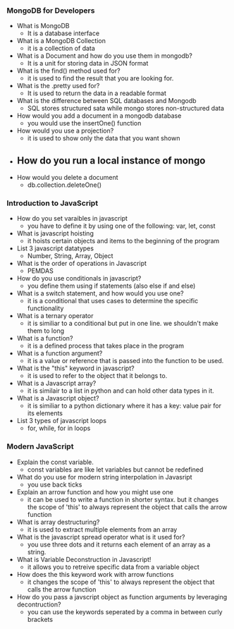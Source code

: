 ### MongoDB for Developers
- What is MongoDB
    - It is a database interface 
- What is a MongoDB Collection
    - it is a collection of data
- What is a Document and how do you use them in mongodb?
    - It is a unit for storing data in JSON format
- What is the find() method used for?
    - it is used to find the result that you are looking for.
- What is the .pretty used for?
    - It is used to return the data in a readable format
- What is the difference between SQL databases and Mongodb
    - SQL stores structured sata while mongo stores non-structured data
- How would you add a document in a mongodb database
    - you would use the insertOne() function
- How would you use a projection?
    - it is used to show only the data that you want shown
- How do you run a local instance of mongo
    - 
- How would you delete a document
    - db.collection.deleteOne()
### Introduction to JavaScript
- How do you set varaibles in javascript
    - you have to define it by using one of the following: var, let, const
- What is javascript hoisting
    - it hoists certain objects and items to the beginning of the program
- List 3 javascript datatypes
    - Number, String, Array, Object
- What is the order of operations in Javascript
    - PEMDAS
- How do you use conditionals in javascript?
    - you define them using if statements (also else if and else)
- What is a switch statement, and how would you use one?
    - it is a conditional that uses cases to determine the specific functionality
- What is a ternary operator
    - it is similiar to a conditional but put in one line. we shouldn't make them to long
- What is a function?
    - it is a defined process that takes place in the program
- What is a function argument?
    - it is a value or reference that is passed into the function to be used.
- What is the "this" keyword in javascript?
    - it is used to refer to the object that it belongs to.
- What is a Javascript array?
    - it is similair to a list in python and can hold other data types in it.
- What is a Javascript object?
    - it is similiar to a python dictionary where it has a key: value pair for its elements
- List 3 types of javascript loops
    - for, while, for in loops
### Modern JavaScript
- Explain the const variable.
    - const variables are like let variables but cannot be redefined
- What do you use for modern string interpolation in Javasript
    - you use back ticks
- Explain an arrow function and how you might use one
    - it can be used to write a function in shorter syntax. but it changes the scope of 'this' to always represent the object that calls the arrow function
- What is array destructuring?
    - it is used to extract multiple elements from an array
- What is the javascript spread operator what is it used for?
    - you use three dots and it returns each element of an array as a string.
- What is Variable Deconstruction in Javascript!
    - it allows you to retreive specific data from a variable object
- How does the this keyword work with arrow functions
    - it changes the scope of 'this' to always represent the object that calls the arrow function
- How do you pass a javscript object as function arguments by leveraging decontruction?
    - you can use the keywords seperated by a comma in between curly brackets

